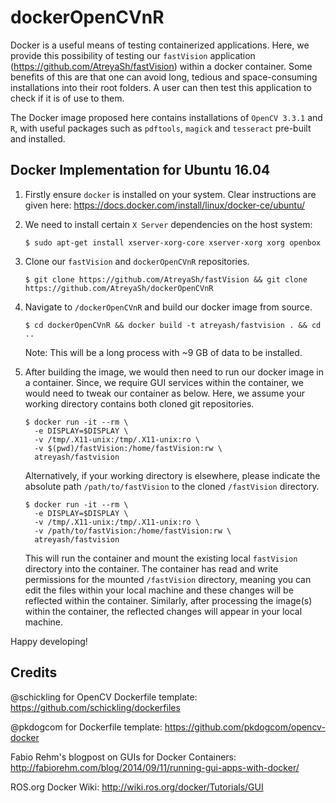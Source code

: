 # dockerOpenCVnR

Docker is a useful means of testing containerized applications. Here, we provide this possibility of testing our `fastVision` application (https://github.com/AtreyaSh/fastVision) within a docker container. Some benefits of this are that one can avoid long, tedious and space-consuming installations into their root folders. A user can then test this application to check if it is of use to them.

The Docker image proposed here contains installations of `OpenCV 3.3.1` and `R`, with useful packages such as `pdftools`, `magick` and `tesseract` pre-built and installed.

## Docker Implementation for Ubuntu 16.04

1. Firstly ensure `docker` is installed on your system. Clear instructions are given here: https://docs.docker.com/install/linux/docker-ce/ubuntu/

2. We need to install certain `X Server` dependencies on the host system:

   `$ sudo apt-get install xserver-xorg-core xserver-xorg xorg openbox`
   
3. Clone our `fastVision` and `dockerOpenCVnR` repositories.

   `$ git clone https://github.com/AtreyaSh/fastVision && git clone https://github.com/AtreyaSh/dockerOpenCVnR`

3. Navigate to `/dockerOpenCVnR` and build our docker image from source.

   `$ cd dockerOpenCVnR && docker build -t atreyash/fastvision . && cd ..`

   Note: This will be a long process with ~9 GB of data to be installed.

4. After building the image, we would then need to run our docker image in a container. Since, we require GUI services within the container, we would need to tweak our container as below. Here, we assume your working directory contains both cloned git repositories.

   ```
   $ docker run -it --rm \
     -e DISPLAY=$DISPLAY \
     -v /tmp/.X11-unix:/tmp/.X11-unix:ro \
     -v $(pwd)/fastVision:/home/fastVision:rw \
     atreyash/fastvision
   ```
   
   Alternatively, if your working directory is elsewhere, please indicate the absolute path `/path/to/fastVision` to the cloned `/fastVision` directory.
   
   ```
   $ docker run -it --rm \
     -e DISPLAY=$DISPLAY \
     -v /tmp/.X11-unix:/tmp/.X11-unix:ro \
     -v /path/to/fastVision:/home/fastVision:rw \
     atreyash/fastvision
   ```

   This will run the container and mount the existing local `fastVision` directory into the container. The container has read and write permissions for the mounted `/fastVision` directory, meaning you can edit the files within your local machine and these changes will be reflected within the container. Similarly, after processing the image(s) within the container, the reflected changes will appear in your local machine.
   
Happy developing!

## Credits

@schickling for OpenCV Dockerfile template: https://github.com/schickling/dockerfiles

@pkdogcom for Dockerfile template: https://github.com/pkdogcom/opencv-docker

Fabio Rehm's blogpost on GUIs for Docker Containers: http://fabiorehm.com/blog/2014/09/11/running-gui-apps-with-docker/

ROS.org Docker Wiki: http://wiki.ros.org/docker/Tutorials/GUI
